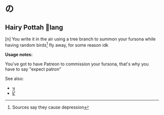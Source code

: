 # の
## Hairy Pottah 🐙lang
[n] You write it in the air using a tree branch to summon your fursona while having random birds[^1] fly away, for some reason idk

**Usage notes:**

You've got to have Patreon to commission your fursona, that's why you have to say "expect patron"

See also:
* [ч](ч.md)
* [Ⴞ](Ⴞ.md)

[^1]: Sources say they cause depression